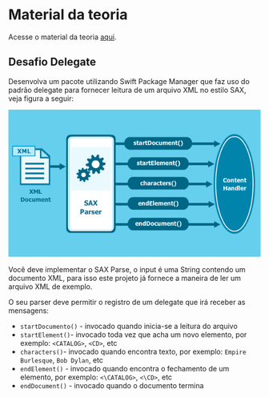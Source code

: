 # Material da teoria

Acesse o material da teoria [aqui](Protocols.pdf).

## Desafio Delegate

Desenvolva um pacote utilizando Swift Package Manager que faz uso do padrão delegate para fornecer leitura de um arquivo XML no estilo SAX, veja  figura a seguir:

![imagem](img/parser.png)

Você deve implementar o SAX Parse, o input é uma String contendo um documento XML, para isso este projeto já fornece a maneira de ler um arquivo XML de exemplo.

O seu parser deve permitir o registro de um delegate que irá receber as mensagens:

- ``startDocumento()`` - invocado quando inicia-se a leitura do arquivo
- ``startElement()``- invocado toda vez que acha um novo elemento, por exemplo: ``<CATALOG>``, ``<CD>``, etc
- ``characters()``- invocado quando encontra texto, por exemplo: ``Empire Burlesque``, ``Bob Dylan``, etc
- ``endElement()`` - invocado quando encontra o fechamento de um elemento, por exemplo: ``<\CATALOG>``, ``<\CD>``, etc
- ``endDocument()`` - invocado quando o documento termina
